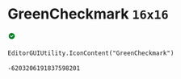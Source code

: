 # GreenCheckmark `16x16`
<img src="/img/GreenCheckmark.png" width=16 height=16>

``` CSharp
EditorGUIUtility.IconContent("GreenCheckmark")
```
```
-6203206191837598201
```
